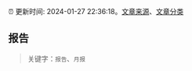 :alarm_clock: 更新时间: 2024-01-27 22:36:18。[文章来源](/README.md)、[文章分类](/TAGS.md)

## 报告


> 关键字：`报告`、`月报`



